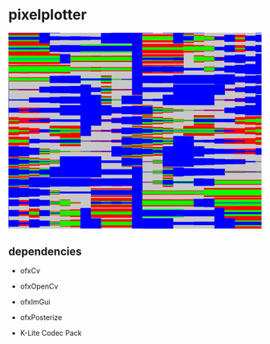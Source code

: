 # pixelplotter

![Screenshot of emptyExample](emptyExample.png)


## dependencies

- ofxCv
- ofxOpenCv
- ofxImGui
- ofxPosterize

- K-Lite Codec Pack

